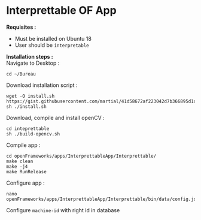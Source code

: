 # Interprettable OF App

**Requisites :** 

 - Must be installed on Ubuntu 18
 - User should be `interpretable`

  

**Installation steps :**    
Navigate to Desktop :   

    cd ~/Bureau

Download installation script : 

    wget -O install.sh https://gist.githubusercontent.com/martial/41d58672af223042d7b366895d1ac3e5/raw/2a2a940f41c5887de0ee3b9079f45039cf9ccf14/interpretable.sh
    sh ./install.sh

Download, compile and install openCV :

    cd inteprettable
    sh ./build-opencv.sh

Compile app : 

    cd openFrameworks/apps/InterprettableApp/Interprettable/
    make clean
    make -j4
    make RunRelease

Configure app :

    nano  openFrameworks/apps/InterprettableApp/Interprettable/bin/data/config.json
Configure `machine-id` with right id in database
